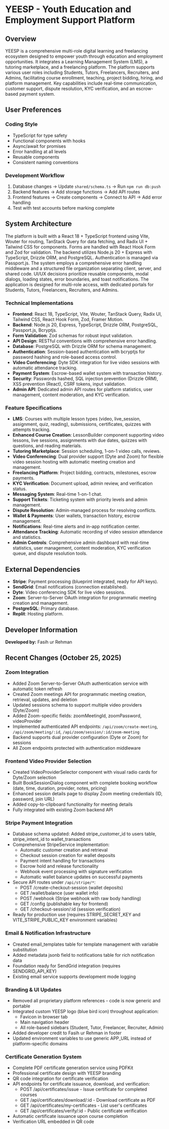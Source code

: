 # YEESP - Youth Education and Employment Support Platform

## Overview
YEESP is a comprehensive multi-role digital learning and freelancing ecosystem designed to empower youth through education and employment opportunities. It integrates a Learning Management System (LMS), a tutoring marketplace, and a freelancing platform. The platform supports various user roles including Students, Tutors, Freelancers, Recruiters, and Admins, facilitating course enrollment, teaching, project bidding, hiring, and platform management. Key capabilities include real-time communication, customer support, dispute resolution, KYC verification, and an escrow-based payment system.

## User Preferences
### Coding Style
- TypeScript for type safety
- Functional components with hooks
- Async/await for promises
- Error handling at all levels
- Reusable components
- Consistent naming conventions

### Development Workflow
1. Database changes → Update `shared/schema.ts` → Run `npm run db:push`
2. Backend features → Add storage functions → Add API routes
3. Frontend features → Create components → Connect to API → Add error handling
4. Test with test accounts before marking complete

## System Architecture
The platform is built with a React 18 + TypeScript frontend using Vite, Wouter for routing, TanStack Query for data fetching, and Radix UI + Tailwind CSS for components. Forms are handled with React Hook Form and Zod for validation. The backend utilizes Node.js 20 + Express with TypeScript, Drizzle ORM, and PostgreSQL. Authentication is managed via Passport.js. The system employs a comprehensive error handling middleware and a structured file organization separating client, server, and shared code. UI/UX decisions prioritize reusable components, modal dialogs, loading states, error boundaries, and toast notifications. The application is designed for multi-role access, with dedicated portals for Students, Tutors, Freelancers, Recruiters, and Admins.

### Technical Implementations
- **Frontend**: React 18, TypeScript, Vite, Wouter, TanStack Query, Radix UI, Tailwind CSS, React Hook Form, Zod, Framer Motion.
- **Backend**: Node.js 20, Express, TypeScript, Drizzle ORM, PostgreSQL, Passport.js, Bcryptjs.
- **Form Validation**: Zod schemas for robust input validation.
- **API Design**: RESTful conventions with comprehensive error handling.
- **Database**: PostgreSQL with Drizzle ORM for schema management.
- **Authentication**: Session-based authentication with bcryptjs for password hashing and role-based access control.
- **Video Conferencing**: Dyte SDK integration for live video sessions with automatic attendance tracking.
- **Payment System**: Escrow-based wallet system with transaction history.
- **Security**: Passwords hashed, SQL injection prevention (Drizzle ORM), XSS prevention (React), CSRF tokens, input validation.
- **Admin API**: Dedicated admin API routes for platform statistics, user management, content moderation, and KYC verification.

### Feature Specifications
- **LMS**: Courses with multiple lesson types (video, live_session, assignment, quiz, reading), submissions, certificates, quizzes with attempts tracking.
- **Enhanced Course Creation**: LessonBuilder component supporting video lessons, live sessions, assignments with due dates, quizzes with questions, and reading materials.
- **Tutoring Marketplace**: Session scheduling, 1-on-1 video calls, reviews.
- **Video Conferencing**: Dual provider support (Dyte and Zoom) for flexible video session hosting with automatic meeting creation and management.
- **Freelancing Platform**: Project bidding, contracts, milestones, escrow payments.
- **KYC Verification**: Document upload, admin review, and verification status.
- **Messaging System**: Real-time 1-on-1 chat.
- **Support Tickets**: Ticketing system with priority levels and admin management.
- **Dispute Resolution**: Admin-managed process for resolving conflicts.
- **Wallet & Payments**: User wallets, transaction history, escrow management.
- **Notifications**: Real-time alerts and in-app notification center.
- **Attendance Tracking**: Automatic recording of video session attendance and statistics.
- **Admin Controls**: Comprehensive admin dashboard with real-time statistics, user management, content moderation, KYC verification queue, and dispute resolution tools.

## External Dependencies
- **Stripe**: Payment processing (blueprint integrated, ready for API keys).
- **SendGrid**: Email notifications (connection established).
- **Dyte**: Video conferencing SDK for live video sessions.
- **Zoom**: Server-to-Server OAuth integration for programmatic meeting creation and management.
- **PostgreSQL**: Primary database.
- **Replit**: Hosting platform.

## Developer Information
**Developed by:** Fasih ur Rehman

## Recent Changes (October 25, 2025)
### Zoom Integration
- Added Zoom Server-to-Server OAuth authentication service with automatic token refresh
- Created Zoom meetings API for programmatic meeting creation, retrieval, updates, and deletion
- Updated sessions schema to support multiple video providers (Dyte/Zoom)
- Added Zoom-specific fields: zoomMeetingId, zoomPassword, videoProvider
- Implemented authenticated API endpoints: `/api/zoom/create-meeting`, `/api/zoom/meeting/:id`, `/api/zoom/session/:id/zoom-meeting`
- Backend supports dual provider configuration (Dyte or Zoom) for sessions
- All Zoom endpoints protected with authentication middleware

### Frontend Video Provider Selection
- Created VideoProviderSelector component with visual radio cards for Dyte/Zoom selection
- Built BookSessionDialog component with complete booking workflow (date, time, duration, provider, notes, pricing)
- Enhanced session details page to display Zoom meeting credentials (ID, password, join URL)
- Added copy-to-clipboard functionality for meeting details
- Fully integrated with existing Zoom backend API

### Stripe Payment Integration
- Database schema updated: Added stripe_customer_id to users table, stripe_intent_id to wallet_transactions
- Comprehensive StripeService implementation:
  * Automatic customer creation and retrieval
  * Checkout session creation for wallet deposits
  * Payment intent handling for transactions
  * Escrow hold and release functionality
  * Webhook event processing with signature verification
  * Automatic wallet balance updates on successful payments
- Secure API routes under `/api/stripe/*`:
  * POST /create-checkout-session (wallet deposits)
  * GET /wallet/balance (user wallet info)
  * POST /webhook (Stripe webhook with raw body handling)
  * GET /config (publishable key for frontend)
  * GET /checkout-session/:id (session verification)
- Ready for production use (requires STRIPE_SECRET_KEY and VITE_STRIPE_PUBLIC_KEY environment variables)

### Email & Notification Infrastructure
- Created email_templates table for template management with variable substitution
- Added metadata jsonb field to notifications table for rich notification data
- Foundation ready for SendGrid integration (requires SENDGRID_API_KEY)
- Existing email service supports development mode logging

### Branding & UI Updates
- Removed all proprietary platform references - code is now generic and portable
- Integrated custom YEESP logo (blue bird icon) throughout application:
  * Favicon in browser tab
  * Main navigation header
  * All role-based sidebars (Student, Tutor, Freelancer, Recruiter, Admin)
- Added developer credit to Fasih ur Rehman in footer
- Updated environment variables to use generic APP_URL instead of platform-specific domains

### Certificate Generation System
- Complete PDF certificate generation service using PDFKit
- Professional certificate design with YEESP branding
- QR code integration for certificate verification
- API endpoints for certificate issuance, download, and verification:
  * POST /api/certificates/issue - Issue certificate for completed courses
  * GET /api/certificates/download/:id - Download certificate as PDF
  * GET /api/certificates/my-certificates - List user's certificates
  * GET /api/certificates/verify/:id - Public certificate verification
- Automatic certificate issuance upon course completion
- Verification URL embedded in QR code